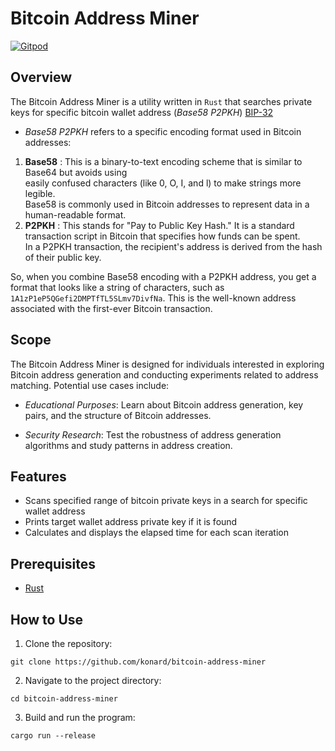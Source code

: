 # Bitcoin Address Miner

[![Gitpod](https://img.shields.io/badge/Gitpod-ready--to--code-blue?logo=gitpod)](https://gitpod.io/#https://github.com/konard/bitcoin-address-miner)

## Overview

The Bitcoin Address Miner is a utility written in `Rust` that searches private keys for specific bitcoin wallet address (*Base58 P2PKH*) [BIP-32](https://en.bitcoin.it/wiki/BIP_0032)  
- *Base58 P2PKH* refers to a specific encoding format used in Bitcoin addresses:  
1. **Base58** : This is a binary-to-text encoding scheme that is similar to Base64 but avoids using  
   easily confused characters  (like 0, O, I, and l) to make strings more legible.  
   Base58 is commonly used in Bitcoin addresses to represent data in a human-readable format.  
2. **P2PKH** : This stands for "Pay to Public Key Hash." It is a standard transaction script in Bitcoin that specifies how funds can be spent.  
   In a P2PKH transaction, the recipient's address is derived from the hash of their public key.  

So, when you combine Base58 encoding with a P2PKH address, you get a format that looks like a string of characters, such as `1A1zP1eP5QGefi2DMPTfTL5SLmv7DivfNa`.
This is the well-known address associated with the first-ever Bitcoin transaction.

## Scope
The Bitcoin Address Miner is designed for individuals interested in exploring Bitcoin address generation and conducting experiments related to address matching. Potential use cases include:

- *Educational Purposes*: Learn about Bitcoin address generation, key pairs, and the structure of Bitcoin addresses.

- *Security Research*: Test the robustness of address generation algorithms and study patterns in address creation.

## Features
- Scans specified range of bitcoin private keys in a search for specific wallet address
- Prints target wallet address private key if it is found
- Calculates and displays the elapsed time for each scan iteration
## Prerequisites 
- [Rust](https://www.rust-lang.org/) 


## How to Use 
1. Clone the repository:

```console
git clone https://github.com/konard/bitcoin-address-miner
``` 
2. Navigate to the project directory:

```console
cd bitcoin-address-miner
``` 
3. Build and run the program:

```console
cargo run --release
```
